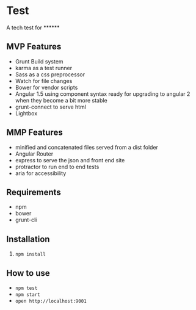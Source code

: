# Test

A tech test for ******

## MVP Features
- Grunt Build system
- karma as a test runner
- Sass as a css preprocessor
- Watch for file changes
- Bower for vendor scripts
- Angular 1.5 using component syntax ready for upgrading to angular 2 when they become a bit more stable
- grunt-connect to serve html
- Lightbox

## MMP Features
- minified and concatenated files served from a dist folder
- Angular Router 
- express to serve the json and front end site
- protractor to run end to end tests
- aria for accessibility

## Requirements
- npm 
- bower
- grunt-cli

## Installation

1. `npm install`

## How to use 

- `npm test`
- `npm start`
- `open http://localhost:9001`
